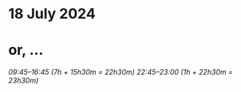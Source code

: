 # 18 July 2024
# or, …

_09:45–16:45 (7h + 15h30m = 22h30m)_
_22:45–23:00 (1h + 22h30m = 23h30m)_



